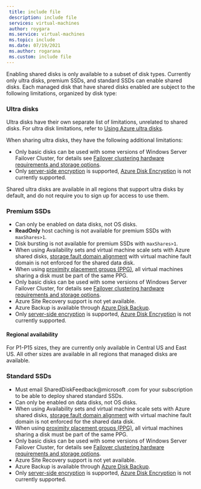 ```yaml
---
 title: include file
 description: include file
 services: virtual-machines
 author: roygara
 ms.service: virtual-machines
 ms.topic: include
 ms.date: 07/19/2021
 ms.author: rogarana
 ms.custom: include file
---
```


Enabling shared disks is only available to a subset of disk types. Currently only ultra disks, premium SSDs, and standard SSDs can enable shared disks. Each managed disk that have shared disks enabled are subject to the following limitations, organized by disk type:

### Ultra disks

Ultra disks have their own separate list of limitations, unrelated to shared disks. For ultra disk limitations, refer to [Using Azure ultra disks](../articles/virtual-machines/disks-enable-ultra-ssd.md).

When sharing ultra disks, they have the following additional limitations:

- Only basic disks can be used with some versions of Windows Server Failover Cluster, for details see [Failover clustering hardware requirements and storage options](/windows-server/failover-clustering/clustering-requirements).
- Only [server-side encryption](../articles/virtual-machines/disk-encryption.md) is supported, [Azure Disk Encryption](../articles/virtual-machines/windows/disk-encryption-overview.md) is not currently supported.

Shared ultra disks are available in all regions that support ultra disks by default, and do not require you to sign up for access to use them.

### Premium SSDs

- Can only be enabled on data disks, not OS disks.
- **ReadOnly** host caching is not available for premium SSDs with `maxShares>1`.
- Disk bursting is not available for premium SSDs with `maxShares>1`.
- When using Availability sets and virtual machine scale sets with Azure shared disks, [storage fault domain alignment](../articles/virtual-machines/availability.md) with virtual machine fault domain is not enforced for the shared data disk.
- When using [proximity placement groups (PPG)](../articles/virtual-machines/windows/proximity-placement-groups.md), all virtual machines sharing a disk must be part of the same PPG.
- Only basic disks can be used with some versions of Windows Server Failover Cluster, for details see [Failover clustering hardware requirements and storage options](/windows-server/failover-clustering/clustering-requirements).
- Azure Site Recovery support is not yet available.
- Azure Backup is available through [Azure Disk Backup](../articles/backup/disk-backup-overview.md).
- Only [server-side encryption](../articles/virtual-machines/disk-encryption.md) is supported, [Azure Disk Encryption](../articles/virtual-machines/windows/disk-encryption-overview.md) is not currently supported.

#### Regional availability

For P1-P15 sizes, they are currently only available in Central US and East US. All other sizes are available in all regions that managed disks are available. 


### Standard SSDs

- Must email SharedDiskFeedback@microsoft .com for your subscription to be able to deploy shared standard SSDs.
- Can only be enabled on data disks, not OS disks.
- When using Availability sets and virtual machine scale sets with Azure shared disks, [storage fault domain alignment](../articles/virtual-machines/availability.md) with virtual machine fault domain is not enforced for the shared data disk.
- When using [proximity placement groups (PPG)](../articles/virtual-machines/windows/proximity-placement-groups.md), all virtual machines sharing a disk must be part of the same PPG.
- Only basic disks can be used with some versions of Windows Server Failover Cluster, for details see [Failover clustering hardware requirements and storage options](/windows-server/failover-clustering/clustering-requirements).
- Azure Site Recovery support is not yet available.
- Azure Backup is available through [Azure Disk Backup](../articles/backup/disk-backup-overview.md).
- Only [server-side encryption](../articles/virtual-machines/disk-encryption.md) is supported, [Azure Disk Encryption](../articles/virtual-machines/windows/disk-encryption-overview.md) is not currently supported.
